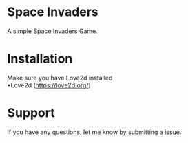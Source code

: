 # Space Invaders

A simple Space Invaders Game. 

# Installation 
Make sure you have Love2d installed </br>
•Love2d (https://love2d.org/) </br>


# Support 
If you have any questions, let me know by submitting a [issue](https://github.com/SaladBBQ/Space-Invaders/issues).
